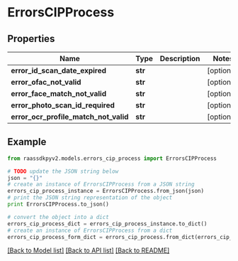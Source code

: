 # ErrorsCIPProcess


## Properties
Name | Type | Description | Notes
------------ | ------------- | ------------- | -------------
**error_id_scan_date_expired** | **str** |  | [optional] 
**error_ofac_not_valid** | **str** |  | [optional] 
**error_face_match_not_valid** | **str** |  | [optional] 
**error_photo_scan_id_required** | **str** |  | [optional] 
**error_ocr_profile_match_not_valid** | **str** |  | [optional] 

## Example

```python
from raassdkpyv2.models.errors_cip_process import ErrorsCIPProcess

# TODO update the JSON string below
json = "{}"
# create an instance of ErrorsCIPProcess from a JSON string
errors_cip_process_instance = ErrorsCIPProcess.from_json(json)
# print the JSON string representation of the object
print ErrorsCIPProcess.to_json()

# convert the object into a dict
errors_cip_process_dict = errors_cip_process_instance.to_dict()
# create an instance of ErrorsCIPProcess from a dict
errors_cip_process_form_dict = errors_cip_process.from_dict(errors_cip_process_dict)
```
[[Back to Model list]](../README.md#documentation-for-models) [[Back to API list]](../README.md#documentation-for-api-endpoints) [[Back to README]](../README.md)


